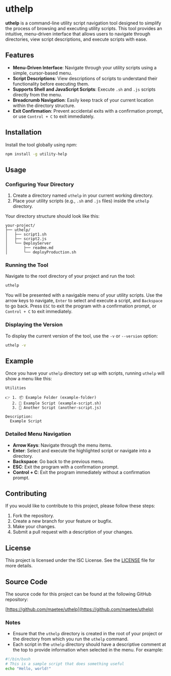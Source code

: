 # uthelp

**uthelp** is a command-line utility script navigation tool designed to simplify the process of browsing and executing utility scripts. This tool provides an intuitive, menu-driven interface that allows users to navigate through directories, view script descriptions, and execute scripts with ease.

## Features

- **Menu-Driven Interface**: Navigate through your utility scripts using a simple, cursor-based menu.
- **Script Descriptions**: View descriptions of scripts to understand their functionality before executing them.
- **Supports Shell and JavaScript Scripts**: Execute `.sh` and `.js` scripts directly from the menu.
- **Breadcrumb Navigation**: Easily keep track of your current location within the directory structure.
- **Exit Confirmation**: Prevent accidental exits with a confirmation prompt, or use `Control + C` to exit immediately.

## Installation

Install the tool globally using npm:

```sh
npm install -g utility-help
```

## Usage

### Configuring Your Directory

1. Create a directory named `uthelp` in your current working directory.
2. Place your utility scripts (e.g., `.sh` and `.js` files) inside the `uthelp` directory.

Your directory structure should look like this:

```
your-project/
├── uthelp/
│   ├── script1.sh
│   ├── script2.js
│   └── DeployServer
│       ├── readme.md
│       └── deployProduction.sh
```

### Running the Tool

Navigate to the root directory of your project and run the tool:

```sh
uthelp
```

You will be presented with a navigable menu of your utility scripts. Use the arrow keys to navigate, `Enter` to select and execute a script, and `Backspace` to go back. Press `ESC` to exit the program with a confirmation prompt, or `Control + C` to exit immediately.

### Displaying the Version

To display the current version of the tool, use the `-v` or `--version` option:

```sh
uthelp -v
```

## Example

Once you have your `uthelp` directory set up with scripts, running `uthelp` will show a menu like this:

```
Utilities

👉 1. 📦 Example Folder (example-folder)
   2. 🔧 Example Script (example-script.sh)
   3. 🔧 Another Script (another-script.js)

Description:
  Example Script
```

### Detailed Menu Navigation

- **Arrow Keys**: Navigate through the menu items.
- **Enter**: Select and execute the highlighted script or navigate into a directory.
- **Backspace**: Go back to the previous menu.
- **ESC**: Exit the program with a confirmation prompt.
- **Control + C**: Exit the program immediately without a confirmation prompt.

## Contributing

If you would like to contribute to this project, please follow these steps:

1. Fork the repository.
2. Create a new branch for your feature or bugfix.
3. Make your changes.
4. Submit a pull request with a description of your changes.

## License

This project is licensed under the ISC License. See the [LICENSE](LICENSE) file for more details.

## Source Code

The source code for this project can be found at the following GitHub repository:

[https://github.com/maetee/uthelp](https://github.com/maetee/uthelp)

### Notes

- Ensure that the `uthelp` directory is created in the root of your project or the directory from which you run the `uthelp` command.
- Each script in the `uthelp` directory should have a descriptive comment at the top to provide information when selected in the menu. For example:

```sh
#!/bin/bash
# This is a sample script that does something useful
echo "Hello, world!"
```
